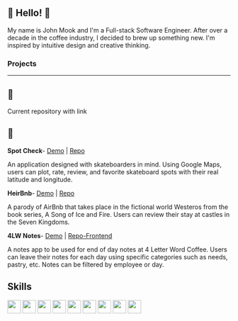 

## 👋 Hello! 👋

My name is John Mook and I'm a Full-stack Software Engineer. After over a decade in the coffee industry, I decided to brew up something new. I'm inspired by intuitive design and creative thinking.

### Projects
<hr>

## 🌱

Current repository with link

## 🌳

__Spot Check__-
<a href="https://www.youtube.com/watch?v=QobCGprINfw&t=8s" >Demo</a> | <a href="https://github.com/jedwardmook/spot-check-app">Repo</a>

An application designed with skateboarders in mind. Using Google Maps, users can plot, rate, review, and favorite skateboard spots with their real latitude and longitude. 

__HeirBnb__-
<a href="https://www.youtube.com/watch?v=TOzLQ-lzTz8&t=4s" >Demo</a> | <a href="https://github.com/jedwardmook/phase-4-project">Repo</a>

A parody of AirBnb that takes place in the fictional world Westeros from the book series, A Song of Ice and Fire. Users can review their stay at castles in the Seven Kingdoms.

__4LW Notes__-
<a href="https://www.youtube.com/watch?v=--u0uSF--3I&t=13s" >Demo</a> | <a href="https://github.com/jedwardmook/phase-3-sinatra-react-project-frontend">Repo-Frontend</a>

A notes app to be used for end of day notes at 4 Letter Word Coffee. Users can leave their notes for each day using specific categories such as needs, pastry, etc. Notes can be filtered by employee or day.




## Skills

<img width="30px" src="https://cdn.jsdelivr.net/gh/devicons/devicon/icons/html5/html5-original.svg" />
<img width="30px" src="https://cdn.jsdelivr.net/gh/devicons/devicon/icons/css3/css3-plain.svg" />
<img width="30px" src="https://cdn.jsdelivr.net/gh/devicons/devicon/icons/javascript/javascript-plain.svg" />
<img width="30px" src="https://cdn.jsdelivr.net/gh/devicons/devicon/icons/react/react-original.svg" />
<img width="30px" src="https://cdn.jsdelivr.net/gh/devicons/devicon/icons/ruby/ruby-plain.svg" />
<img width="30px" src="https://cdn.jsdelivr.net/gh/devicons/devicon/icons/rails/rails-plain.svg" />
<img width="30px" src="https://cdn.jsdelivr.net/gh/devicons/devicon/icons/sass/sass-original.svg" />
<img width="30px" src="https://cdn.jsdelivr.net/gh/devicons/devicon/icons/illustrator/illustrator-line.svg" />
<img width="30px" src="https://cdn.jsdelivr.net/gh/devicons/devicon/icons/photoshop/photoshop-line.svg" />


<!--
**jedwardmook/jedwardmook** is a ✨ _special_ ✨ repository because its `README.md` (this file) appears on your GitHub profile.

Here are some ideas to get you started:

- 🔭 I’m currently working on ...
- 🌱 I’m currently learning ...
- 👯 I’m looking to collaborate on ...
- 🤔 I’m looking for help with ...
- 💬 Ask me about ...
- 📫 How to reach me: ...
- 😄 Pronouns: ...
- ⚡ Fun fact: ...
-->

